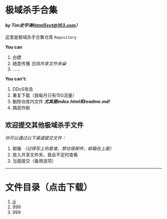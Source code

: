 # 极域杀手合集 
#### *by Tim史宇涛(html5syt@163.com）*
这里是极域杀手合集仓库 `Repository` 

**You can**

  1. 白嫖
  2. 随意传播 *包括共享文件夹😁*
  3. ......

**You can't:**

  1. DDoS攻击
  2. 重复下载（我每月只有15G流量）
  3. 删除仓库内文件 ***尤其是index.html和readme.md!***
  4. 搞恶作剧

## 欢迎提交其他极域杀手文件
*你可以通过以下渠道提交文件：*
  1. 邮箱 *（记得写上你是谁，禁垃圾邮件，邮箱在上面）*
  2. 放入共享文件夹，我会不定时查看
  3. 当面提交（备用选项）
- - -
# 文件目录（点击下载）
  1. jjj
  2. 999
  3. 999
